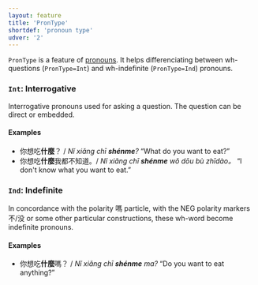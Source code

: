 ```yaml
---
layout: feature
title: 'PronType'
shortdef: 'pronoun type'
udver: '2'
---
```


`PronType` is a feature of [pronouns](PRON). It helps differenciating between wh-questions (`PronType=Int`) and wh-indefinite (`PronType=Ind`) pronouns.

### <a name="Int">`Int`</a>: Interrogative

Interrogative pronouns used for asking a question. The question can be direct or embedded.

#### Examples

* 你想吃<b>什麼</b>？ / _Nǐ xiǎng chī <b>shénme</b>?_ “What do you want to eat?”
* 你想吃<b>什麼</b>我都不知道。/ _Nǐ xiǎng chī <b>shénme</b> wǒ dōu bù zhīdào。_ “I don't know what you want to eat.”

### <a name="Ind">`Ind`</a>: Indefinite

In concordance with the polarity 嗎 particle, with the NEG polarity markers 不/没 or some other particular constructions, these wh-word become indefinite pronouns.

#### Examples

* 你想吃<b>什麼</b>嗎？ / _Nǐ xiǎng chī <b>shénme</b> ma?_ “Do you want to eat anything?”


<!-- Interlanguage links updated Ne 5. května 2024, 18:20:18 CEST -->
